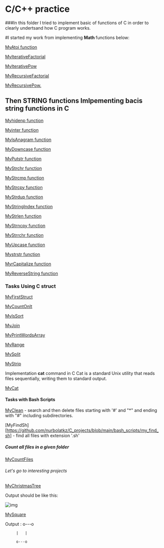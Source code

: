 # C/C++ practice

###In this folder I tried to implement basic of functions of C in order to clearly undertsand how C program works.

#I started my work from implementing <b>Math </b> functions below:

[MyAtoi function](https://github.com/nurbolatkz/C_projects/blob/main/C%20math/my_atoi.c)

[MyIterativeFactorial](https://github.com/nurbolatkz/C_projects/blob/main/C%20math/my_iterative_factorial.c)

[MyIterativePow](https://github.com/nurbolatkz/C_projects/blob/main/C%20math/my_iterative_pow.c)

[MyRecursiveFactorial](https://github.com/nurbolatkz/C_projects/blob/main/C%20math/my_recursive_factorial.c)

[MyRecursivePow.](https://github.com/nurbolatkz/C_projects/blob/main/C%20math/my_recursive_pow.c)

## Then STRING functions Imlpementing bacis string functions in C 
[Myhidenp function](https://github.com/nurbolatkz/C_projects/blob/main/C%20string%20functions/hidenp.c)

[Myinter function](https://github.com/nurbolatkz/C_projects/blob/main/C%20string%20functions/inter.c)

[MyIsAnagram function](https://github.com/nurbolatkz/C_projects/blob/main/C%20string%20functions/is_anagram.c)

[MyDowncase function](https://github.com/nurbolatkz/C_projects/blob/main/C%20string%20functions/my_downcase.c)

[MyPutstr function](https://github.com/nurbolatkz/C_projects/blob/main/C%20string%20functions/my_putstr.c)

[MyStrchr function](https://github.com/nurbolatkz/C_projects/blob/main/C%20string%20functions/my_strchr.c)

[MyStrcmp function](https://github.com/nurbolatkz/C_projects/blob/main/C%20string%20functions/my_strcmp.c)

[MyStrcpy function](https://github.com/nurbolatkz/C_projects/blob/main/C%20string%20functions/my_strcpy.c)

[MyStrdup function](https://github.com/nurbolatkz/C_projects/blob/main/C%20string%20functions/my_strdup.c)

[MyStringIndex function](https://github.com/nurbolatkz/C_projects/blob/main/C%20string%20functions/my_string_index.c)

[MyStrlen function](https://github.com/nurbolatkz/C_projects/blob/main/C%20string%20functions/my_strlen_function.c)

[MyStrncpy function](https://github.com/nurbolatkz/C_projects/blob/main/C%20string%20functions/my_strncpy.c)

[MyStrrchr function](https://github.com/nurbolatkz/C_projects/blob/main/C%20string%20functions/my_strrchr.c)

[MyUpcase function](https://github.com/nurbolatkz/C_projects/blob/main/C%20string%20functions/my_upcase.c)

[Mystrstr function](https://github.com/nurbolatkz/C_projects/blob/main/C%20string%20functions/mystrstr)

[MyrCapitalize function](https://github.com/nurbolatkz/C_projects/blob/main/C%20string%20functions/rcapitalize.c)

[MyReverseString function](https://github.com/nurbolatkz/C_projects/blob/main/C%20string%20functions/reverse_string.c)

### Tasks Using C struct 
[MyFirstStruct](https://github.com/nurbolatkz/C_projects/blob/main/C%20struct/my_first_struct.c)

[MyCountOnIt](https://github.com/nurbolatkz/C_projects/blob/main/C%20struct/my_count_on_it.c)

[MyIsSort](https://github.com/nurbolatkz/C_projects/blob/main/C%20struct/my_is_sort.c)

[MyJoin](https://github.com/nurbolatkz/C_projects/blob/main/C%20struct/my_join.c)

[MyPrintWordsArray](https://github.com/nurbolatkz/C_projects/blob/main/C%20struct/my_print_words_array.c)

[MyRange](https://github.com/nurbolatkz/C_projects/blob/main/C%20struct/my_range.c)

[MySplit](https://github.com/nurbolatkz/C_projects/blob/main/C%20struct/my_split.c)

[MyStrip](https://github.com/nurbolatkz/C_projects/blob/main/C%20struct/my_strip.c)

Implementation <b>cat</b> command in C
Cat is a standard Unix utility that reads files sequentially, writing them to standard output.

[MyCat](https://github.com/nurbolatkz/C_projects/tree/main/Implementation%20cat)


#### Tasks with Bash Scripts
[MyClean](https://github.com/nurbolatkz/C_projects/blob/main/bash_scripts/my_clean) - search and then delete files starting with '#' and "*" and ending with "#" including subdirectories.

[MyFindSh][https://github.com/nurbolatkz/C_projects/blob/main/bash_scripts/my_find_sh] - find all files with extension '.sh'

##### Count all files in a given folder

[MyCountFiles](https://github.com/nurbolatkz/C_projects/tree/main/count_files_folder)


###### Let's go to interesting projects
[MyChristmasTree](https://github.com/nurbolatkz/C_projects/blob/main/my_christmas_tree/my_christmas_tree.c)

Output should be like this:

![img](https://www.tutorialspoint.com/assets/questions/media/22900/christmas_tree.jpg)

[MySquare](https://github.com/nurbolatkz/C_projects/blob/main/my_christmas_tree/my_square.c)

Output : o---o
         
         |   |
         
         o---o
  
  



